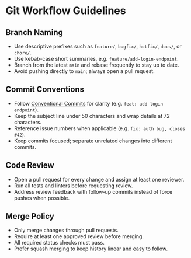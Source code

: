 # Git Workflow Guidelines

## Branch Naming
- Use descriptive prefixes such as `feature/`, `bugfix/`, `hotfix/`, `docs/`, or `chore/`.
- Use kebab-case short summaries, e.g. `feature/add-login-endpoint`.
- Branch from the latest `main` and rebase frequently to stay up to date.
- Avoid pushing directly to `main`; always open a pull request.

## Commit Conventions
- Follow [Conventional Commits](https://www.conventionalcommits.org/) for
  clarity (e.g. `feat: add login endpoint`).
- Keep the subject line under 50 characters and wrap details at 72
  characters.
- Reference issue numbers when applicable (e.g. `fix: auth bug, closes #42`).
- Keep commits focused; separate unrelated changes into different commits.

## Code Review
- Open a pull request for every change and assign at least one reviewer.
- Run all tests and linters before requesting review.
- Address review feedback with follow‑up commits instead of force pushes when possible.

## Merge Policy
- Only merge changes through pull requests.
- Require at least one approved review before merging.
- All required status checks must pass.
- Prefer squash merging to keep history linear and easy to follow.
